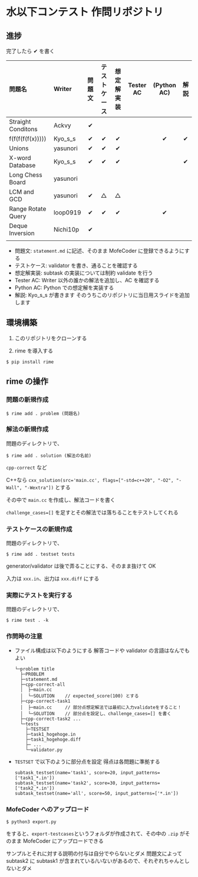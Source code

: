 # 水以下コンテスト 作問リポジトリ

## 進捗

完了したら ✔ を書く

| 問題名             | Writer   | 問題文 | テストケース | 想定解実装 | Tester AC | (Python AC) | 解説 |
| :----------------- | :------- | :----: | :----------: | :--------: | :-------: | :---------: | :--: |
| Straight Conditons | Ackvy    |   ✔    |              |            |           |             |      |
| f(f(f(f(f(x)))))   | Kyo_s_s  |   ✔    |      ✔       |     ✔      |           |      ✔      |  ✔   |
| Unions             | yasunori |   ✔    |      ✔       |     ✔      |           |             |
| X-word Database    | Kyo_s_s  |   ✔    |      ✔       |     ✔      |           |             |  ✔   |
| Long Chess Board   | yasunori |        |              |            |           |             |      |
| LCM and GCD        | yasunori |   ✔    |      △       |     △      |           |             |      |
| Range Rotate Query | loop0919 |   ✔    |       ✔      |      ✔     |           |      ✔      |      |
| Deque Inversion    | Nichi10p |   ✔    |              |            |           |             |      |
|                    |          |        |              |            |           |             |      |

- 問題文: `statement.md` に記述、そのまま MofeCoder に登録できるようにする
- テストケース: validator を書き、通ることを確認する
- 想定解実装: subtask の実装については制約 validate を行う
- Tester AC: Writer 以外の誰かの解法を追加し、AC を確認する
- Python AC: Python での想定解を実装する
- 解説: Kyo_s_s が書きます そのうちこのリポジトリに当日用スライドを追加します

## 環境構築

1. このリポジトリをクローンする

1. rime を導入する

```
$ pip install rime
```

## rime の操作

### 問題の新規作成

```
$ rime add . problem (問題名)
```

### 解法の新規作成

問題のディレクトリで、

```
$ rime add . solution (解法の名前)
```

`cpp-correct` など

C++なら `cxx_solution(src='main.cc', flags=["-std=c++20", "-O2", "-Wall", "-Wextra"])` とする

その中で `main.cc` を作成し、解法コードを書く

`challenge_cases=[]` を足すとその解法では落ちることをテストしてくれる

### テストケースの新規作成

問題のディレクトリで、

```
$ rime add . testset tests
```

generator/validator は後で弄ることにする、そのまま抜けて OK

入力は `xxx.in`、出力は `xxx.diff` にする

### 実際にテストを実行する

問題のディレクトリで、

```
$ rime test . -k
```

### 作問時の注意

- ファイル構成は以下のようにする 解答コードや validator の言語はなんでもよい
  ```
  └─problem title
    ├─PROBLEM
    ├─statement.md
    ├─cpp-correct-all
    │  ├─main.cc
    │  └─SOLUTION    // expected_score(100) とする
    ├─cpp-correct-task1
    │  ├─main.cc     // 部分点想定解法では最初に入力validateをすること！
    │  └─SOLUTION    // 部分点を設定し、challenge_cases=[] を書く
    ├─cpp-correct-task2 ...
    └─tests
      ├─TESTSET
      ├─task1_hogehoge.in
      ├─task1_hogehoge.diff
      ├─ ...
      └─validator.py
  ```
- `TESTSET` で以下のように部分点を設定 得点は各問題に準拠する
  ```
  subtask_testset(name='task1', score=20, input_patterns=['task1_*.in'])
  subtask_testset(name='task2', score=30, input_patterns=['task2_*.in'])
  subtask_testset(name='all', score=50, input_patterns=['*.in'])
  ```

### MofeCoder へのアップロード

```
$ python3 export.py
```

をすると、`export-testcases`というフォルダが作成されて、その中の `.zip` がそのまま MofeCoder にアップロードできる

サンプルとそれに対する説明の付与は自分でやらないとダメ
問題文によって subtask2 に subtask1 が含まれている/いないがあるので、それぞれちゃんとしないとダメ
